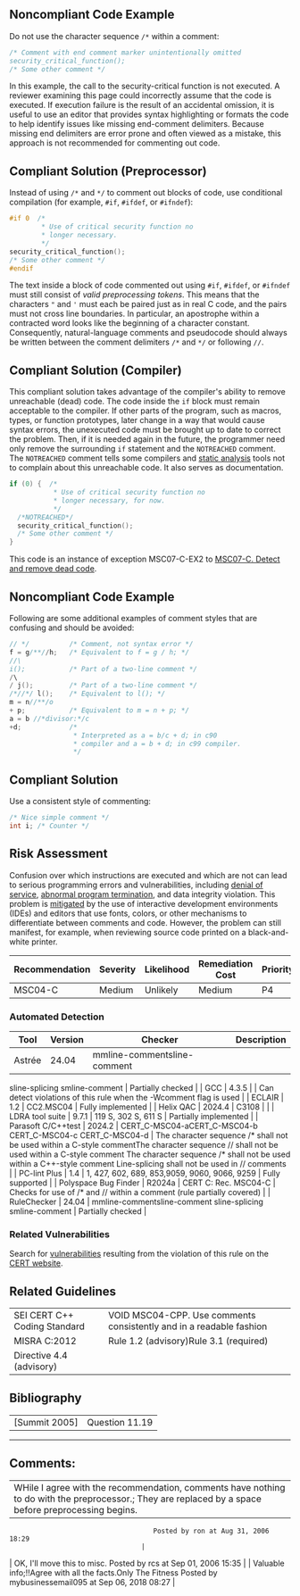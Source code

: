 ## Noncompliant Code Example
Do not use the character sequence `/*` within a comment:
``` c
/* Comment with end comment marker unintentionally omitted
security_critical_function();
/* Some other comment */
```
In this example, the call to the security-critical function is not executed. A reviewer examining this page could incorrectly assume that the code is executed.
If execution failure is the result of an accidental omission, it is useful to use an editor that provides syntax highlighting or formats the code to help identify issues like missing end-comment delimiters.
Because missing end delimiters are error prone and often viewed as a mistake, this approach is not recommended for commenting out code.
## Compliant Solution (Preprocessor)
Instead of using `/*` and `*/` to comment out blocks of code, use conditional compilation (for example, `#if`, `#ifdef`, or `#ifndef`):
``` c
#if 0  /*
        * Use of critical security function no
        * longer necessary.
        */
security_critical_function();
/* Some other comment */
#endif
```
The text inside a block of code commented out using `#if`, `#ifdef`, or `#ifndef` must still consist of *valid preprocessing tokens*. This means that the characters `"` and `'` must each be paired just as in real C code, and the pairs must not cross line boundaries. In particular, an apostrophe within a contracted word looks like the beginning of a character constant. Consequently, natural-language comments and pseudocode should always be written between the comment delimiters `/*` and `*/` or following `//`.
## Compliant Solution (Compiler)
This compliant solution takes advantage of the compiler's ability to remove unreachable (dead) code. The code inside the `if` block must remain acceptable to the compiler. If other parts of the program, such as macros, types, or function prototypes, later change in a way that would cause syntax errors, the unexecuted code must be brought up to date to correct the problem. Then, if it is needed again in the future, the programmer need only remove the surrounding `if` statement and the `NOTREACHED` comment.
The `NOTREACHED` comment tells some compilers and [static analysis](BB.-Definitions_87152273.html#BB.Definitions-staticanalysis) tools not to complain about this unreachable code. It also serves as documentation.
``` c
if (0) {  /*
           * Use of critical security function no
           * longer necessary, for now.
           */
  /*NOTREACHED*/
  security_critical_function();
  /* Some other comment */
}
```
This code is an instance of exception MSC07-C-EX2 to [MSC07-C. Detect and remove dead code](MSC07-C_%20Detect%20and%20remove%20dead%20code).
## Noncompliant Code Example
Following are some additional examples of comment styles that are confusing and should be avoided:
``` c
// */          /* Comment, not syntax error */
f = g/**//h;   /* Equivalent to f = g / h; */
//\
i();           /* Part of a two-line comment */
/\
/ j();         /* Part of a two-line comment */
/*//*/ l();    /* Equivalent to l(); */
m = n//**/o
+ p;           /* Equivalent to m = n + p; */
a = b //*divisor:*/c
+d;            /*
                * Interpreted as a = b/c + d; in c90
                * compiler and a = b + d; in c99 compiler.
                */
```
## Compliant Solution
Use a consistent style of commenting:
``` c
/* Nice simple comment */
int i; /* Counter */
```
## Risk Assessment
Confusion over which instructions are executed and which are not can lead to serious programming errors and vulnerabilities, including [denial of service](BB.-Definitions_87152273.html#BB.Definitions-denial-of-serviceattack), [abnormal program termination](BB.-Definitions_87152273.html#BB.Definitions-abnormaltermination), and data integrity violation. This problem is [mitigated](BB.-Definitions_87152273.html#BB.Definitions-mitigation) by the use of interactive development environments (IDEs) and editors that use fonts, colors, or other mechanisms to differentiate between comments and code. However, the problem can still manifest, for example, when reviewing source code printed on a black-and-white printer.

| Recommendation | Severity | Likelihood | Remediation Cost | Priority | Level |
| ----|----|----|----|----|----|
| MSC04-C | Medium | Unlikely | Medium |  P4  |  L3  |

### Automated Detection

| Tool | Version | Checker | Description |
| ----|----|----|----|
| Astrée | 24.04 | mmline-commentsline-comment
sline-splicing
smline-comment | Partially checked |
| GCC | 4.3.5 |  | Can detect violations of this rule when the -Wcomment flag is used |
| ECLAIR | 1.2 | CC2.MSC04 | Fully implemented |
| Helix QAC | 2024.4 | C3108 |  |
| LDRA tool suite | 9.7.1 | 119 S, 302 S, 611 S | Partially implemented |
| Parasoft C/C++test | 2024.2 | CERT_C-MSC04-aCERT_C-MSC04-b
CERT_C-MSC04-c
CERT_C-MSC04-d | The character sequence /* shall not be used within a C-style commentThe character sequence // shall not be used within a C-style comment
The character sequence /* shall not be used within a C++-style comment
Line-splicing shall not be used in // comments |
| PC-lint Plus | 1.4 | 1, 427, 602, 689, 853,9059, 9060, 9066, 9259 | Fully supported |
| Polyspace Bug Finder | R2024a | CERT C: Rec. MSC04-C | Checks for use of /* and // within a comment (rule partially covered) |
| RuleChecker | 24.04 | mmline-commentsline-comment
sline-splicing
smline-comment | Partially checked |

### Related Vulnerabilities
Search for [vulnerabilities](BB.-Definitions_87152273.html#BB.Definitions-vulnerability) resulting from the violation of this rule on the [CERT website](https://www.kb.cert.org/vulnotes/bymetric?searchview&query=FIELD+KEYWORDS+contains+MSC04-C).
## Related Guidelines

|  |  |
| ----|----|
| SEI CERT C++ Coding Standard | VOID MSC04-CPP. Use comments consistently and in a readable fashion |
| MISRA C:2012 | Rule 1.2 (advisory)Rule 3.1 (required)
Directive 4.4 (advisory) |

## Bibliography

|  |  |
| ----|----|
| [Summit 2005] | Question 11.19 |

------------------------------------------------------------------------
[](https://wiki.sei.cmu.edu/confluence/pages/viewpage.action?pageId=87152198) [](../c/Rec_%2048_%20Miscellaneous%20_MSC_) [](https://wiki.sei.cmu.edu/confluence/pages/viewpage.action?pageId=87152083)
## Comments:

|  |
| ----|
| WHile I agree with the recommendation, comments have nothing to do with the preprocessor.; They are replaced by a space before preprocessing begins.
                                        Posted by ron at Aug 31, 2006 18:29
                                     |
| OK, I'll move this to misc.
                                        Posted by rcs at Sep 01, 2006 15:35
                                     |
| Valuable info;!!Agree with all the facts.Only The Fitness
                                        Posted by mybusinessemail095 at Sep 06, 2018 08:27
                                     |

